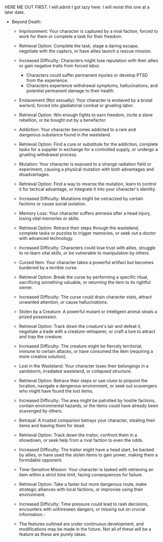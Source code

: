 HERE ME OUT FIRST.
I will admit I got lazy here. I will revist this one at a later date. 

- Beyond Death:

  - Imprisonment: Your character is captured by a rival faction, forced to work for them or complete a task for their freedom.

  - Retrieval Option: Complete the task, stage a daring escape, negotiate with the captors, or have allies launch a rescue mission.

  - Increased Difficulty: Characters might lose reputation with their allies or gain negative traits from forced labor. 
    -   Characters could suffer permanent injuries or develop PTSD from the experience.
    -   Characters experience withdrawal symptoms, hallucinations, and potential permanent damage to their health.

  - Enslavement (Not sexually): Your character is enslaved by a brutal warlord, forced into gladiatorial combat or grueling labor.

  - Retrieval Option: Win enough fights to earn freedom, incite a slave rebellion, or be bought out by a benefactor.

  - Addiction: Your character becomes addicted to a rare and dangerous substance found in the wasteland.

  - Retrieval Option: Find a cure or substitute for the addiction, complete tasks for a supplier in exchange for a controlled supply, or undergo a grueling withdrawal process.

  - Mutation: Your character is exposed to a strange radiation field or experiment, causing a physical mutation with both advantages and disadvantages.

  - Retrieval Option: Find a way to reverse the mutation, learn to control it for tactical advantage, or integrate it into your character's identity.

  - Increased Difficulty: Mutations might be ostracized by certain factions or cause social isolation.

  - Memory Loss: Your character suffers amnesia after a head injury, losing vital memories or skills.

  - Retrieval Option: Retrace their steps through the wasteland, complete tasks or puzzles to trigger memories, or seek out a doctor with advanced technology.

  - Increased Difficulty: Characters could lose trust with allies, struggle to re-learn vital skills, or be vulnerable to manipulation by others.

  - Cursed Item: Your character takes a powerful artifact but becomes burdened by a terrible curse.

  - Retrieval Option: Break the curse by performing a specific ritual, sacrificing something valuable, or returning the item to its rightful owner.

  - Increased Difficulty: The curse could drain character stats, attract unwanted attention, or cause hallucinations.

  - Stolen by a Creature: A powerful mutant or intelligent animal steals a prized possession.

  - Retrieval Option: Track down the creature's lair and defeat it, negotiate a trade with a creature-whisperer, or craft a lure to attract and trap the creature.

  - Increased Difficulty: The creature might be fiercely territorial, immune to certain attacks, or have consumed the item (requiring a more creative solution).

  - Lost in the Wasteland: Your character loses their belongings in a sandstorm, irradiated wasteland, or collapsed structure.

  - Retrieval Option: Retrace their steps or use clues to pinpoint the location, navigate a dangerous environment, or seek out scavengers who might have found the lost items.

  - Increased Difficulty: The area might be patrolled by hostile factions, contain environmental hazards, or the items could have already been scavenged by others.

  - Betrayal: A trusted companion betrays your character, stealing their items and leaving them for dead.

  - Retrieval Option: Track down the traitor, confront them in a showdown, or seek help from a rival faction to even the odds.

  - Increased Difficulty: The traitor might have a head start, be backed by allies, or have used the stolen items to gain power, making them a formidable opponent.

  - Time-Sensitive Mission: Your character is tasked with retrieving an item within a strict time limit, facing consequences for failure.

  - Retrieval Option: Take a faster but more dangerous route, make strategic alliances with local factions, or improvise using their environment.

  - Increased Difficulty: Time pressure could lead to rash decisions, encounters with unforeseen dangers, or missing out on crucial information.-

  - The features outlined are under continuous development, and modifications may be made in the future. Not all of these will be a feature as these are purely ideas.